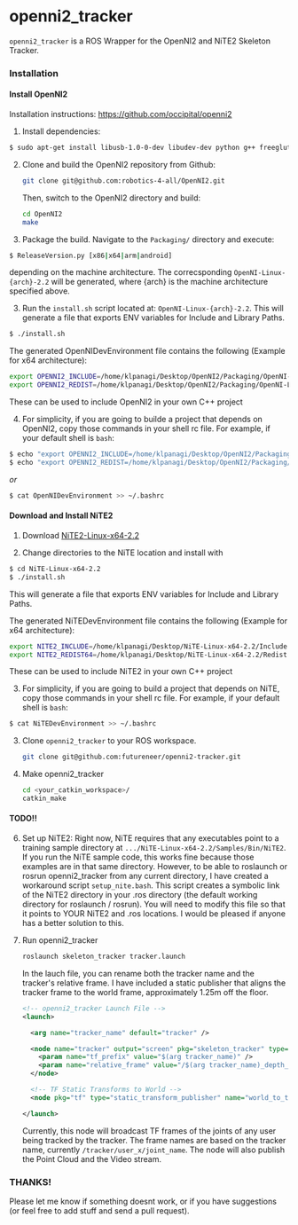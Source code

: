 openni2_tracker
===============

`openni2_tracker` is a ROS Wrapper for the OpenNI2 and NiTE2 Skeleton Tracker.

### Installation

#### Install OpenNI2

Installation instructions: https://github.com/occipital/openni2

1. Install dependencies:

```bash
$ sudo apt-get install libusb-1.0-0-dev libudev-dev python g++ freeglut3-dev openjdk-6-jdk
```

2. Clone and build the OpenNI2 repository from Github:

    ```bash
    git clone git@github.com:robotics-4-all/OpenNI2.git
    ```

    Then, switch to the OpenNI2 directory and build:

    ```bash
    cd OpenNI2
    make
    ```

3. Package the build. Navigate to the `Packaging/` directory and execute:

```bash
$ ReleaseVersion.py [x86|x64|arm|android]
```

depending on the machine architecture.
The correcsponding `OpenNI-Linux-{arch}-2.2` will be generated, where \{arch\} is the machine architecture specified above.

3. Run the `install.sh` script located at: `OpenNI-Linux-{arch}-2.2`. This will generate a file that exports ENV variables for Include and Library Paths.

```bash
$ ./install.sh
```

The generated OpenNIDevEnvironment file contains the following (Example for x64 architecture):

```bash
export OPENNI2_INCLUDE=/home/klpanagi/Desktop/OpenNI2/Packaging/OpenNI-Linux-x64-2.2/Include
export OPENNI2_REDIST=/home/klpanagi/Desktop/OpenNI2/Packaging/OpenNI-Linux-x64-2.2/Redist
```

These can be used to include OpenNI2 in your own C++ project

4. For simplicity, if you are going to builde a project that depends on OpenNI2, copy those commands in your shell rc file. For example, if your default shell is `bash`:

```bash
$ echo "export OPENNI2_INCLUDE=/home/klpanagi/Desktop/OpenNI2/Packaging/OpenNI-Linux-x64-2.2/Include" >> ~/.bashrc
$ echo "export OPENNI2_REDIST=/home/klpanagi/Desktop/OpenNI2/Packaging/OpenNI-Linux-x64-2.2/Redist" >> ~/.bashrc
```

*or*

```bash
$ cat OpenNIDevEnvironment >> ~/.bashrc
```

#### Download and Install NiTE2

1. Download [NiTE2-Linux-x64-2.2](http://ilab.usc.edu/packages/forall/current/NiTE-Linux-x64-2.2.tar.bz2)

2. Change directories to the NiTE location and install with

```bash
$ cd NiTE-Linux-x64-2.2
$ ./install.sh
```

This will generate a file that exports ENV variables for Include and Library Paths.

The generated NiTEDevEnvironment file contains the following (Example for x64 architecture):

```bash
export NITE2_INCLUDE=/home/klpanagi/Desktop/NiTE-Linux-x64-2.2/Include
export NITE2_REDIST64=/home/klpanagi/Desktop/NiTE-Linux-x64-2.2/Redist
```

These can be used to include NiTE2 in your own C++ project

3. For simplicity, if you are going to build a project that depends on NiTE, copy those commands in your shell rc file. For example, if your default shell is `bash`:

```bash
$ cat NiTEDevEnvironment >> ~/.bashrc
```

3. Clone `openni2_tracker` to your ROS workspace.

    ```bash
    git clone git@github.com:futureneer/openni2-tracker.git
    ```

5. Make openni2_tracker

    ```bash
    cd <your_catkin_workspace>/
    catkin_make
    ```

#### TODO!!

6. Set up NiTE2: Right now, NiTE requires that any executables point to a training sample directory at `.../NiTE-Linux-x64-2.2/Samples/Bin/NiTE2`.  If you run the NiTE sample code, this works fine because those examples are in that same directory.  However, to be able to roslaunch or rosrun openni2_tracker from any current directory, I have created a workaround script `setup_nite.bash`.  This script creates a symbolic link of the NiTE2 directory in your .ros directory (the default working directory for roslaunch / rosrun).  You will need to modify this file so that it points to YOUR NiTE2 and .ros locations.  I would be pleased if anyone has a better solution to this.
7. Run openni2_tracker

    ```bash
    roslaunch skeleton_tracker tracker.launch
    ```

    In the lauch file, you can rename both the tracker name and the tracker's relative frame.  I have included a static publisher that aligns the tracker frame to the world frame, approximately 1.25m off the floor.

    ```xml
    <!-- openni2_tracker Launch File -->
    <launch>

      <arg name="tracker_name" default="tracker" />

      <node name="tracker" output="screen" pkg="skeleton_tracker" type="tracker" >
        <param name="tf_prefix" value="$(arg tracker_name)" />
        <param name="relative_frame" value="/$(arg tracker_name)_depth_frame" />
      </node>

      <!-- TF Static Transforms to World -->
      <node pkg="tf" type="static_transform_publisher" name="world_to_tracker" args=" 0 0 1.25 1.5707 0 1.7707  /world /$(arg tracker_name)_depth_frame 100"/>

    </launch>
    ```

    Currently, this node will broadcast TF frames of the joints of any user being tracked by the tracker.  The frame names are based on the tracker name, currently `/tracker/user_x/joint_name`. The node will also publish the Point Cloud and the Video stream.

### THANKS!
Please let me know if something doesnt work, or if you have suggestions (or feel free to add stuff and send a pull request).
